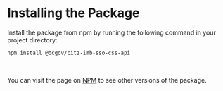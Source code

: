 # Installing the Package

Install the package from npm by running the following command in your project directory:

```Bash
npm install @bcgov/citz-imb-sso-css-api
```

<br />

You can visit the page on [NPM] to see other versions of the package.

<br />

<!-- Link References -->
[NPM]: https://www.npmjs.com/package/@bcgov/citz-imb-sso-css-api
